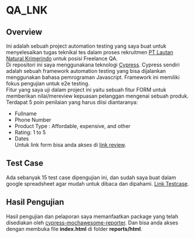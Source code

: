 # QA_LNK


## Overview
Ini adalah sebuah project automation testing yang saya buat untuk menyelesaikan tugas teknikal tes
dalam proses rekruitmen [PT Lautan Natural Krimerindo](https://lautan-natural-krimerindo.com/) untuk posisi Freelance QA.<br>
Di repositori ini saya menggunakana teknologi [Cypress](https://www.cypress.io/). Cypress sendiri adalah sebuah framework automation testing yang bisa dijalankan menggunakan bahasa pemrograman Javascript. Framework ini memiliki fokus pengujian untuk e2e testing.<br>
Fitur yang saya uji dalam project ini yaitu sebuah fitur FORM untuk memberikan nilai/mereview kepuasan pelanggan mengenai sebuah produk. Terdapat 5 poin penilaian yang harus diisi diantaranya:
- Fullname
- Phone Number
- Product Type : Affordable, expensive, and other
- Rating: 1 to 5
- Dates<br>
Untuk link form bisa anda akses di [link review](https://forms.office.com/r/u5LQxYEFKn).
## Test Case
Ada sebanyak 15 test case dipengujian ini, dan sudah saya buat dalam google spreadsheet agar mudah untuk dibaca dan dipahami. [Link Testcase](https://docs.google.com/spreadsheets/d/1nmLVPNksD0jk7DpA2uhCP0noYwToHeaJ6_r5LyZxYwo/edit?usp=sharing).
## Hasil Pengujian 
Hasil pengujian dan pelaporan saya memanfaatkan package yang telah disediakan oleh [cypress-mochawesome-reporter](https://www.npmjs.com/package/cypress-mochawesome-reporter). Dan bisa anda akses dengan membuka file **index.html** di folder **reports/html**.

